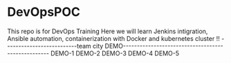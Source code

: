 # DevOpsPOC
This repo is for DevOps Training
Here we will learn Jenkins intigration, Ansible automation, containerization with Docker and kubernetes cluster !!
--------------------------team city DEMO---------------------------------------------------
DEMO-1<successfull>
DEMO-2<successfull>
DEMO-3<Failed due to unspecified branch>
DEMO-4<successfull>
DEMO-5<Just to check if HelloWorld.sh is executing or not>
